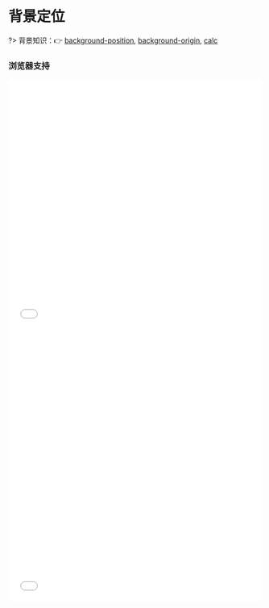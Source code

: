 # 背景定位

?> 背景知识：:point_right: [background-position](https://developer.mozilla.org/zh-CN/docs/Web/CSS/background-position), [background-origin](https://developer.mozilla.org/zh-CN/docs/Web/CSS/background-origin), [calc](https://developer.mozilla.org/zh-CN/docs/Web/CSS/calc)

<!-- 这个没有什么好说的，我们可以在`background`简写属性增加`bottom right`定位值来提供回退。 -->

<vuep template="#demo1"></vuep>

<script v-pre type="text/x-template" id="demo1">
<style>
  main{
    width: 100%;
    padding: 80px 0px;
    display: flex;
    flex-wrap: wrap;
    justify-content: space-around;
  }
  div{
    width: 229px; height: 139px;
    margin: auto;
    color: #f4f0ea;
    padding: 16px 29px 28px 20px;
    background: #b4a078 url('static/player_logo@2x.png') no-repeat bottom right / 78px 21px;
  }
  div:nth-of-type(1){
    background-position: right 29px bottom 28px;
  }
  div:nth-of-type(2){
    background-origin: content-box;
    margin: 29px 0;
  }
  div:nth-of-type(3){
    background-position: calc(100% - 29px) calc(100% - 28px);
  }
</style>
<template>
  <main>
    <div class="block1">background-position方案</div>
    <div class="block2">background-origin方案</div>
    <div class="block3">calc方案</div>
  </main>
</template>
<script>  
</script>
</script>

### 浏览器支持

<iframe src="//caniuse.bitsofco.de/embed/index.html?feat=calc&amp;periods=future_2,future_1,current,past_1,past_2,past_3" frameborder="0" width="100%" height="496px"></iframe>

<iframe src="//caniuse.bitsofco.de/embed/index.html?feat=css-background-offsets&amp;periods=future_2,future_1,current,past_1,past_2,past_3" frameborder="0" width="100%" height="540px"></iframe>